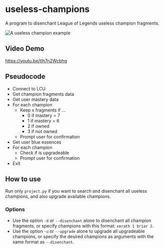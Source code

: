 # useless-champions

A program to disenchant League of Legends useless champion fragments.

![A useless champion example](https://images.contentstack.io/v3/assets/blt187521ff0727be24/blt21051e981c6ebb3f/60ee1226730ed71c59413b01/sona-color-splash.jpg)

## Video Demo
https://youtu.be/tIh7n2Wcbhg

## Pseudocode

- Connect to LCU
- Get champion fragments data
- Get user mastery data
- For each champion
    - Keep x fragments if ...
        - 0 if mastery = 7
        - 1 if mastery = 6
        - 2 if owned
        - 3 if not owned
    - Prompt user for confirmation
- Get user blue essences
- For each champion
    - Check if is upgradeable
    - Prompt user for confirmation
- Exit

## How to use

Run only `project.py` if you want to search and disenchant all useless champions, and also upgrade available champions.

### Options

- Use the option `-d` or `--disenchant` alone to disenchant all champion fragments, or specify champions with this format: `xerath 1 briar 2`.
- Use the option `-u` or `--upgrade` alone to upgrade all upgradeable champions, or specify the desired champions as arguments with the same format as `--disenchant`.
